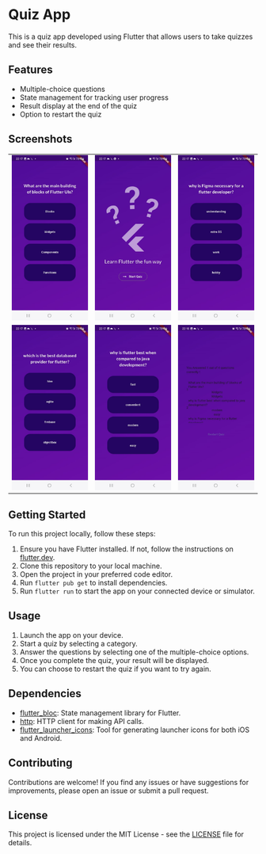 # Quiz App

This is a quiz app developed using Flutter that allows users to take quizzes and see their results.

## Features

- Multiple-choice questions
- State management for tracking user progress
- Result display at the end of the quiz
- Option to restart the quiz

## Screenshots

<table>
  <tr>
    <td align="center"><img src="https://github.com/Syed-Abdullah-G/quiz-app/blob/main/WhatsApp%20Image%202024-05-13%20at%2010.18.44%20PM(1).jpeg?raw=true" alt="Screenshot 1"></td>
    <td align="center"><img src="https://github.com/Syed-Abdullah-G/quiz-app/blob/main/WhatsApp%20Image%202024-05-13%20at%2010.18.44%20PM.jpeg?raw=true" alt="Screenshot 2"></td>
    <td align="center"><img src="https://github.com/Syed-Abdullah-G/quiz-app/blob/main/WhatsApp%20Image%202024-05-13%20at%2010.18.45%20PM(1).jpeg?raw=true" alt="Screenshot 3"></td>
  </tr>
  <tr>
    <td align="center"><img src="https://github.com/Syed-Abdullah-G/quiz-app/blob/main/WhatsApp%20Image%202024-05-13%20at%2010.18.45%20PM(2).jpeg?raw=true" alt="Screenshot 4"></td>
    <td align="center"><img src="https://github.com/Syed-Abdullah-G/quiz-app/blob/main/WhatsApp%20Image%202024-05-13%20at%2010.18.45%20PM.jpeg?raw=true" alt="Screenshot 5"></td>
    <td align="center"><img src="https://github.com/Syed-Abdullah-G/quiz-app/blob/main/WhatsApp%20Image%202024-05-13%20at%2010.18.46%20PM.jpeg?raw=true" alt="Screenshot 6"></td>
  </tr>
</table>



## Getting Started

To run this project locally, follow these steps:

1. Ensure you have Flutter installed. If not, follow the instructions on [flutter.dev](https://flutter.dev/docs/get-started/install).
2. Clone this repository to your local machine.
3. Open the project in your preferred code editor.
4. Run `flutter pub get` to install dependencies.
5. Run `flutter run` to start the app on your connected device or simulator.

## Usage

1. Launch the app on your device.
2. Start a quiz by selecting a category.
3. Answer the questions by selecting one of the multiple-choice options.
4. Once you complete the quiz, your result will be displayed.
5. You can choose to restart the quiz if you want to try again.

## Dependencies

- [flutter_bloc](https://pub.dev/packages/flutter_bloc): State management library for Flutter.
- [http](https://pub.dev/packages/http): HTTP client for making API calls.
- [flutter_launcher_icons](https://pub.dev/packages/flutter_launcher_icons): Tool for generating launcher icons for both iOS and Android.

## Contributing

Contributions are welcome! If you find any issues or have suggestions for improvements, please open an issue or submit a pull request.

## License

This project is licensed under the MIT License - see the [LICENSE](LICENSE) file for details.
